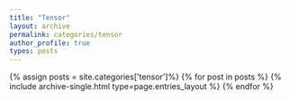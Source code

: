 ```yaml
---
title: "Tensor"
layout: archive
permalink: categories/tensor
author_profile: true
types: posts
---
```


{% assign posts = site.categories['tensor']%}
{% for post in posts %}
  {% include archive-single.html type=page.entries_layout %}
{% endfor %}